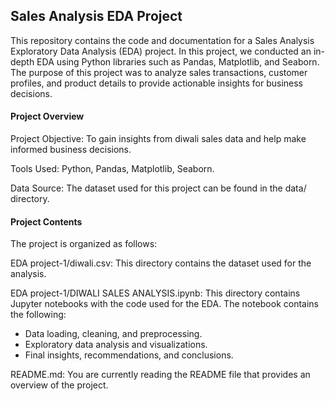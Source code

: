 ## Sales Analysis EDA Project
This repository contains the code and documentation for a Sales Analysis Exploratory Data Analysis (EDA) project. In this project, we conducted an in-depth EDA using Python libraries such as Pandas, Matplotlib, and Seaborn. The purpose of this project was to analyze sales transactions, customer profiles, and product details to provide actionable insights for business decisions.

#### Project Overview
Project Objective: To gain insights from diwali sales data and help make informed business decisions.

Tools Used: Python, Pandas, Matplotlib, Seaborn.

Data Source: The dataset used for this project can be found in the data/ directory.


#### Project Contents
The project is organized as follows:

EDA project-1/diwali.csv: This directory contains the dataset used for the analysis.

EDA project-1/DIWALI SALES ANALYSIS.ipynb: This directory contains Jupyter notebooks with the code used for the EDA. 
The notebook contains the following:
* Data loading, cleaning, and preprocessing.
* Exploratory data analysis and visualizations.
* Final insights, recommendations, and conclusions.


README.md: You are currently reading the README file that provides an overview of the project.
